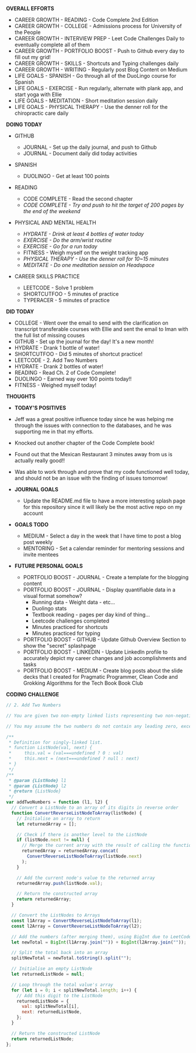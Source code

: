 **OVERALL EFFORTS**

- CAREER GROWTH - READING - Code Complete 2nd Edition
- CAREER GROWTH - COLLEGE - Admissions process for University of the People
- CAREER GROWTH - INTERVIEW PREP - Leet Code Challenges Daily to eventually complete all of them
- CAREER GROWTH - PORTFOLIO BOOST - Push to Github every day to fill out my grid!
- CAREER GROWTH - SKILLS - Shortcuts and Typing challenges daily
- CAREER GROWTH - WRITING - Regularly post Blog Content on Medium
- LIFE GOALS - SPANISH - Go through all of the DuoLingo course for Spanish
- LIFE GOALS - EXERCISE - Run regularly, alternate with plank app, and start yoga with Ellie
- LIFE GOALS - MEDITATION - Short meditation session daily
- LIFE GOALS - PHYSICAL THERAPY - Use the denner roll for the chiropractic care daily

**DOING TODAY**

- GITHUB

  - JOURNAL - Set up the daily journal, and push to Github
  - JOURNAL - Document daily did today activities

- SPANISH

  - DUOLINGO - Get at least 100 points

- READING

  - CODE COMPLETE - Read the second chapter
  - _CODE COMPLETE - Try and push to hit the target of 200 pages by the end of the weekend_

- PHYSICAL AND MENTAL HEALTH

  - _HYDRATE - Drink at least 4 bottles of water today_
  - _EXERCISE - Do the arm/wrist routine_
  - _EXERCISE - Go for a run today_
  - FITNESS - Weigh myself on the weight tracking app
  - _PHYSICAL THERAPY - Use the denner roll for 10~15 minutes_
  - _MEDITATE - Do one meditation session on Headspace_

- CAREER SKILLS PRACTICE

  - LEETCODE - Solve 1 problem
  - SHORTCUTFOO - 5 minutes of practice
  - TYPERACER - 5 minutes of practice

**DID TODAY**

- COLLEGE - Went over the email to send with the clarification on transcript transferable courses with Ellie and sent the email to Iman with the full list of missing couses
- GITHUB - Set up the journal for the day! It's a new month!
- HYDRATE - Drank 1 bottle of water!
- SHORTCUTFOO - Did 5 minutes of shortcut practice!
- LEETCODE - 2. Add Two Numbers
- HYDRATE - Drank 2 bottles of water!
- READING - Read Ch. 2 of Code Complete!
- DUOLINGO - Earned way over 100 points today!!
- FITNESS - Weighed myself today!

**THOUGHTS**

- **TODAY'S POSITIVES**

- Jeff was a great positive influence today since he was helping me through the issues with connection to the databases, and he was supporting me in that my efforts.
- Knocked out another chapter of the Code Complete book!
- Found out that the Mexican Restaurant 3 minutes away from us is actually really good!!
- Was able to work through and prove that my code functioned well today, and should not be an issue with the finding of issues tomorrow!

- **JOURNAL GOALS**

  - Update the README.md file to have a more interesting splash page for this repository since it will likely be the most active repo on my account

- **GOALS TODO**

  - MEDIUM - Select a day in the week that I have time to post a blog post weekly
  - MENTORING - Set a calendar reminder for mentoring sessions and invite mentees

- **FUTURE PERSONAL GOALS**
  - PORTFOLIO BOOST - JOURNAL - Create a template for the blogging content
  - PORTFOLIO BOOST - JOURNAL - Display quantifiable data in a visual format somehow?
    - Running data - Weight data - etc...
    - Duolingo stats
    - Textbook reading - pages per day kind of thing...
    - Leetcode challenges completed
    - Minutes practiced for shortcuts
    - Minutes practiced for typing
  - PORTFOLIO BOOST - GITHUB - Update Github Overview Section to show the "secret" splashpage
  - PORTFOLIO BOOST - LINKEDIN - Update LinkedIn profile to accurately depict my career changes and job accomplishments and tasks
  - PORTFOLIO BOOST - MEDIUM - Create blog posts about the slide decks that I created for Pragmatic Programmer, Clean Code and Grokking Algorithms for the Tech Book Book Club

**CODING CHALLENGE**

```js
// 2. Add Two Numbers

// You are given two non-empty linked lists representing two non-negative integers. The digits are stored in reverse order, and each of their nodes contains a single digit. Add the two numbers and return the sum as a linked list.

// You may assume the two numbers do not contain any leading zero, except the number 0 itself.

/**
 * Definition for singly-linked list.
 * function ListNode(val, next) {
 *     this.val = (val===undefined ? 0 : val)
 *     this.next = (next===undefined ? null : next)
 * }
 */
/**
 * @param {ListNode} l1
 * @param {ListNode} l2
 * @return {ListNode}
 */
var addTwoNumbers = function (l1, l2) {
  // Convert a ListNode to an array of its digits in reverse order
  function ConvertReverseListNodeToArray(listNode) {
    // Initialise an array to return
    let returnedArray = [];

    // Check if there is another level to the ListNode
    if (listNode.next != null) {
      // Merge the current array with the result of calling the function again on the next level
      returnedArray = returnedArray.concat(
        ConvertReverseListNodeToArray(listNode.next)
      );
    }

    // Add the current node's value to the returned array
    returnedArray.push(listNode.val);

    // Return the constructed array
    return returnedArray;
  }

  // Convert the ListNodes to Arrays
  const l1Array = ConvertReverseListNodeToArray(l1);
  const l2Array = ConvertReverseListNodeToArray(l2);

  // Add the numbers (after merging them), using BigInt due to LeetCode's edge cases
  let newTotal = BigInt(l1Array.join("")) + BigInt(l2Array.join(""));

  // Split the total back into an array
  splitNewTotal = newTotal.toString().split("");

  // Initialise an empty ListNode
  let returnedListNode = null;

  // Loop through the total value's array
  for (let i = 0; i < splitNewTotal.length; i++) {
    // Add this digit to the ListNode
    returnedListNode = {
      val: splitNewTotal[i],
      next: returnedListNode,
    };
  }

  // Return the constructed ListNode
  return returnedListNode;
};
```
